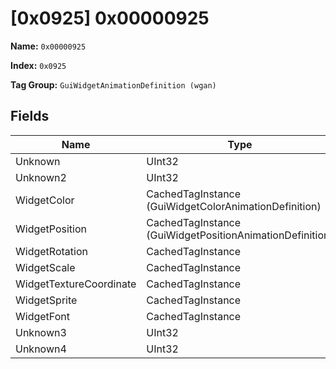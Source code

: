 # [0x0925] 0x00000925

**Name:** ```0x00000925```

**Index:** ```0x0925```

**Tag Group:** ```GuiWidgetAnimationDefinition (wgan)```

## Fields

Name	| Type	| Value
---	|---	|---	|
Unknown	|UInt32	|0
Unknown2	|UInt32	|0
WidgetColor	|CachedTagInstance (GuiWidgetColorAnimationDefinition)	|[[0x07AC] 0x000007AC](../GuiWidgetColorAnimationDefinition/07AC.md)
WidgetPosition	|CachedTagInstance (GuiWidgetPositionAnimationDefinition)	|[[0x0927] ui\halox\start_menu\animations\subhead_up_from_3](../GuiWidgetPositionAnimationDefinition/0927.md)
WidgetRotation	|CachedTagInstance	|null
WidgetScale	|CachedTagInstance	|null
WidgetTextureCoordinate	|CachedTagInstance	|null
WidgetSprite	|CachedTagInstance	|null
WidgetFont	|CachedTagInstance	|null
Unknown3	|UInt32	|0
Unknown4	|UInt32	|0


